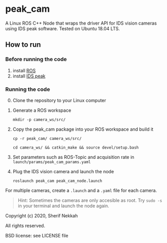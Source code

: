 # peak_cam

A Linux ROS C++ Node that wraps the driver API for IDS vision cameras using IDS peak software. Tested on Ubuntu 18.04 LTS.

## How to run

### Before running the code

1. install [ROS](http://wiki.ros.org/ROS/Installation)
2. install [IDS peak](https://de.ids-imaging.com/download-vision-lin64.html)

### Running the code

0. Clone the repository to your Linux computer

1. Generate a ROS workspace

    `mkdir -p camera_ws/src/` 

1. Copy the peak_cam package into your ROS workspace and build it
    
    `cp -r peak_cam/ camera_ws/src/`
    
    `cd camera_ws/ && catkin_make && source devel/setup.bash`

2. Set parameters such as ROS-Topic and acquisition rate in `launch/params/peak_cam_params.yaml`

3. Plug the IDS vision camera and launch the node 

    `roslaunch peak_cam peak_cam_node.launch`

For multiple cameras, create a `.launch` and a `.yaml` file for each camera.

> Hint: Sometimes the cameras are only accesible as root. Try `sudo -s` in your terminal and launch the node again.


Copyright (c) 2020, Sherif Nekkah

All rights reserved.

BSD license: see LICENSE file
